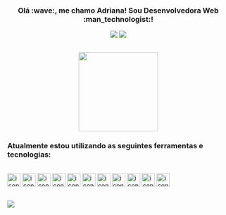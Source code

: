 
<div align="center">
  <h3 align="center">Olá :wave:, me chamo Adriana! Sou Desenvolvedora Web :man_technologist:!</h3>
  <a href="https://www.linkedin.com/in/adroliveira/" target="_blank"><img src="https://img.shields.io/badge/-LinkedIn-%230077B5?style=for-the-badge&logo=linkedin&logoColor=white" target="_blank"></a>
  <a href="mailto:dricakatarina@gmail.com" target="_blank"><img src="https://img.shields.io/badge/Gmail-D14836?style=for-the-badge&logo=gmail&logoColor=white" target="_blank"></a>

  ##
  <a href="https://github.com/AdrianaKatarina">
    <img height="180cm" src="https://github-readme-stats.vercel.app/api?username=AdrianaKatarina&show_icons=true&theme=dark"/>
  </a>    
</div>

### Atualmente estou utilizando as seguintes ferramentas e tecnologias:
<div style="display: inline_block"><br>
  <img alt="icon-JavaScript" src="https://cdn.jsdelivr.net/gh/devicons/devicon/icons/javascript/javascript-original.svg" width="30" height="30"/>
  <img alt="icon-CSS3" src="https://cdn.jsdelivr.net/gh/devicons/devicon/icons/css3/css3-original.svg" width="30" height="30"/>
  <img alt="icon-HTML5" src="https://cdn.jsdelivr.net/gh/devicons/devicon/icons/html5/html5-original.svg" width="30" height="30"/>
  <img alt="icon-Jest" src="https://cdn.jsdelivr.net/gh/devicons/devicon/icons/jest/jest-plain.svg" width="30" height="30"/>
  <img alt="icon-testing-library" src="https://api.iconify.design/logos/testing-library.svg" width="30" height="30" />
  <img alt="icon-React" src="https://cdn.jsdelivr.net/gh/devicons/devicon/icons/react/react-original.svg" width="30" height="30"/>
  <img alt="icon-Git" src="https://cdn.jsdelivr.net/gh/devicons/devicon/icons/git/git-original.svg" width="30" height="30"/>
  <img alt="icon-NodeJs" src="https://cdn.jsdelivr.net/gh/devicons/devicon/icons/nodejs/nodejs-original.svg" width="30" height="30"/>
  <img alt="icon-styled-components" src="https://raw.githubusercontent.com/styled-components/brand/master/styled-components.png" height="30" />
  <img alt="icon-Vscode" src="https://cdn.jsdelivr.net/gh/devicons/devicon/icons/vscode/vscode-original.svg" width="30" height="30"/>
  <img alt="icon-Trello" src="https://cdn.jsdelivr.net/gh/devicons/devicon/icons/trello/trello-plain.svg" width="30" height="30"/>
  
</div>

##
[![](https://visitcount.itsvg.in/api?id=AdrianaKatarina&label=Profile%20Views&color=9&icon=0&pretty=true)](https://visitcount.itsvg.in)
